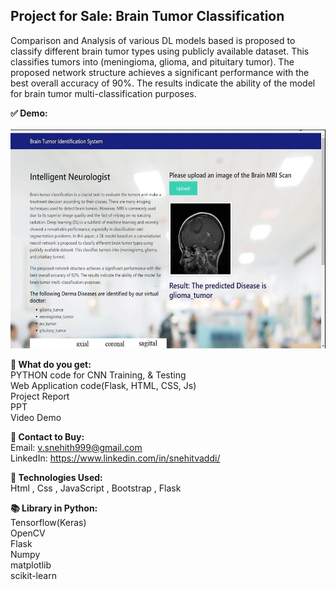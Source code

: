 ## Project for Sale: Brain Tumor Classification
Comparison and Analysis of various DL models based is proposed to classify different brain tumor types using publicly available dataset. This classifies tumors  into (meningioma, glioma, and pituitary tumor). The proposed network structure achieves a significant performance with the best overall  accuracy of 90%. The results indicate the ability of the model for brain tumor multi-classification purposes.<br>

<b>✅ Demo:</b><br><br>
<a href="https://www.youtube.com/watch?v=ctMn5J11ci8&ab_channel=snehitvaddi"><img src="https://github.com/snehitvaddi/BrainTumorClassification/blob/main/Application%20SS.jpg" width="600" height="350"></a>

<b>📑 What do you get:</b><br>
PYTHON code for CNN Training, & Testing<br>
Web Application code(Flask, HTML, CSS, Js)<br>
Project Report<br>
PPT<br>
Video Demo<br>

<b>🤝 Contact to Buy:<br></b>
Email: v.snehith999@gmail.com<br>
LinkedIn: https://www.linkedin.com/in/snehitvaddi/<br>

<b>🧠 Technologies Used:<br></b>
Html , Css , JavaScript , Bootstrap , Flask<br>

<b>📚 Library in Python:<br></b>
Tensorflow(Keras)<br>
OpenCV<br>
Flask<br>
Numpy<br>
matplotlib<br>
scikit-learn<br>
